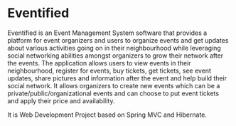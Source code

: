 # Eventified

Eventified is an Event Management System software that provides a platform for event organizers and users to organize events 
and get updates about various activities going on in their neighbourhood while leveraging social networking abilities
amongst organizers to grow their network after the events.
The application allows users to view events in their neighbourhood, register for events, buy tickets, get tickets, see event updates, share pictures and
information after the event and help build their social network. It allows organizers to create new events which can be a 
private/public/organizational events and can choose to put event tickets and apply their price and availability. 

It is Web Development Project based on Spring MVC and Hibernate.
